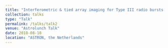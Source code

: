 ```yaml
---
title: "Interferometric & tied array imaging for Type III radio bursts with LOFAR"
collection: talks
type: "Talk"
permalink: /talks/talk2
venue: "Astrolunch Talk"
date: 2018-08-18
location: "ASTRON, the Netherlands"
---
```

